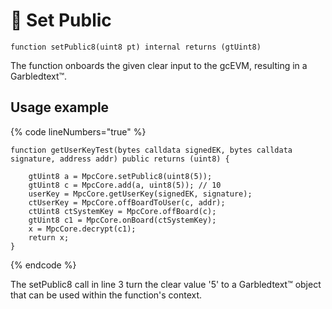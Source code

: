 # 📨 Set Public

```solidity
function setPublic8(uint8 pt) internal returns (gtUint8) 
```

The function onboards the given clear input to the gcEVM, resulting in a Garbledtext™.



## Usage example

{% code lineNumbers="true" %}
```solidity
function getUserKeyTest(bytes calldata signedEK, bytes calldata signature, address addr) public returns (uint8) {

    gtUint8 a = MpcCore.setPublic8(uint8(5));
    gtUint8 c = MpcCore.add(a, uint8(5)); // 10
    userKey = MpcCore.getUserKey(signedEK, signature);
    ctUserKey = MpcCore.offBoardToUser(c, addr);
    ctUint8 ctSystemKey = MpcCore.offBoard(c);
    gtUint8 c1 = MpcCore.onBoard(ctSystemKey);
    x = MpcCore.decrypt(c1);
    return x;
}
```
{% endcode %}

The setPublic8 call in line 3 turn the clear value '5' to a Garbledtext™ object that can be used within the function's context.
